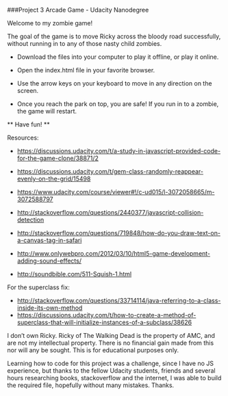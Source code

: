 ###Project 3 Arcade Game - Udacity Nanodegree

Welcome to my zombie game!

The goal of the game is to move Ricky across the bloody road successfully, without running in to any of those nasty child zombies.

* Download the files into your computer to play it offline, or play it online.

* Open the index.html file in your favorite browser.

* Use the arrow keys on your keyboard to move in any direction on the screen.

* Once you reach the park on top, you are safe! If you run in to a zombie, the game will restart.

** Have fun! **


Resources:

* https://discussions.udacity.com/t/a-study-in-javascript-provided-code-for-the-game-clone/38871/2
* https://discussions.udacity.com/t/gem-class-randomly-reappear-evenly-on-the-grid/15498
* https://www.udacity.com/course/viewer#!/c-ud015/l-3072058665/m-3072588797

* http://stackoverflow.com/questions/2440377/javascript-collision-detection
* http://stackoverflow.com/questions/719848/how-do-you-draw-text-on-a-canvas-tag-in-safari

* http://www.onlywebpro.com/2012/03/10/html5-game-development-adding-sound-effects/
* http://soundbible.com/511-Squish-1.html

For the superclass fix:

* http://stackoverflow.com/questions/33714114/java-referring-to-a-class-inside-its-own-method
* https://discussions.udacity.com/t/how-to-create-a-method-of-superclass-that-will-initialize-instances-of-a-subclass/38626


I don’t own Ricky. Ricky of The Walking Dead is the property of AMC, and are not my intellectual property. There is no financial gain made from this nor will any be sought. This is for educational purposes only.


Learning how to code for this project was a challenge, since I have no JS experience, but thanks to the fellow Udacity students, friends and several hours researching books, stackoverflow and the internet, I was able to build the required file, hopefully without many mistakes. Thanks.
